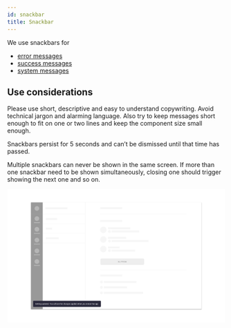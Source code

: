 ```yaml
---
id: snackbar
title: Snackbar
---
```


We use snackbars for

* [error messages](../../feedback-scenarios/error-scenario.md)
* [success messages](../../feedback-scenarios/success-scenario.md)
* [system messages](../../feedback-scenarios/system-message.md)

## Use considerations

Please use short, descriptive and easy to understand copywriting. Avoid technical jargon and alarming language. Also try to keep messages short enough to fit on one or two lines and keep the component size small enough.

Snackbars persist for 5 seconds and can’t be dismissed until that time has passed. 

Multiple snackbars can never be shown in the same screen. If more than one snackbar need to be shown simultaneously, closing one should trigger showing the next one and so on.

![](../../../img/sofa_snackbar.jpg)

